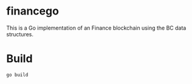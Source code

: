 financego
=========

This is a Go implementation of an Finance blockchain using the BC data structures.

Build
=====

    go build

